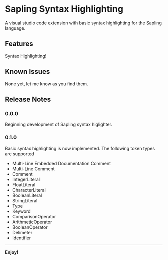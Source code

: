 # Sapling Syntax Highlighting

A visual studio code extension with basic syntax highlighting for the Sapling language.

## Features

Syntax Highlighting!

## Known Issues

None yet, let me know as you find them.

## Release Notes

### 0.0.0

Beginning development of Sapling syntax higlighter.

### 0.1.0

Basic syntax highlighting is now implemented. The following token types are supported
- Multi-Line Embedded Documentation Comment
- Multi-Line Comment
- Comment
- IntegerLiteral
- FloatLiteral
- CharacterLiteral
- BooleanLiteral
- StringLiteral
- Type
- Keyword
- ComparisonOperator
- ArithmeticOperator
- BooleanOperator
- Delimeter
- Identifier

---

**Enjoy!**
